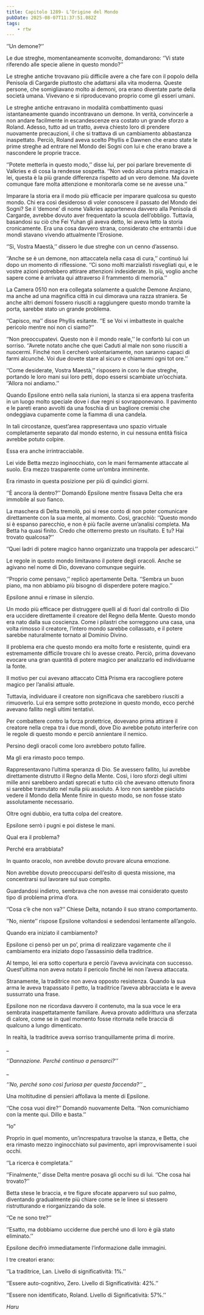 ```yaml
---
title: Capitolo 1289- L’Origine del Mondo
pubDate: 2025-08-07T11:37:51.082Z
tags:
    - rtw
---
```



‘’Un demone?’’


Le due streghe, momentaneamente sconvolte, domandarono: ‘’Vi state riferendo alle specie aliene in questo mondo?’’


Le streghe antiche trovavano più difficile avere a che fare con il popolo della Penisola di Cargarde piuttosto che adattarsi alla vita moderna. Queste persone, che somigliavano molto ai demoni, ora erano diventate parte della società umana. Vivevano e si riproducevano proprio come gli esseri umani.


Le streghe antiche entravano in modalità combattimento quasi istantaneamente quando incontravano un demone. In verità, convincerle a non andare facilmente in escandescenze era costato un grande sforzo a Roland. Adesso, tutto ad un tratto, aveva chiesto loro di prendere nuovamente precauzioni, il che si trattava di un cambiamento abbastanza inaspettato. Perciò, Roland aveva scelto Phyllis e Dawnen che erano state le prime streghe ad entrare nel Mondo dei Sogni con lui e che erano brave a nascondere le proprie tracce.


‘’Potete metterla in questo modo,’’ disse lui, per poi parlare brevemente di Valkries e di cosa la rendesse sospetta. ‘’Non vedo alcuna pietra magica in lei, questa è la più grande differenza rispetto ad un vero demone. Ma dovete comunque fare molta attenzione e monitorarla come se ne avesse una.’’


Imparare la storia era il modo più efficacie per imparare qualcosa su questo mondo. Chi era così desideroso di voler conoscere il passato del Mondo dei Sogni? Se il ‘demone’ di nome Valkries apparteneva davvero alla Penisola di Cargarde, avrebbe dovuto aver frequentato la scuola dell’obbligo. Tuttavia, basandosi su ciò che Fei Yuhan gli aveva detto, lei aveva letto la storia cronicamente. Era una cosa davvero strana, considerato che entrambi i due mondi stavano vivendo attualmente l’Erosione.


‘’Sì, Vostra Maestà,’’ dissero le due streghe con un cenno d’assenso.


‘’Anche se è un demone, non attaccatela nella casa di cura,’’ continuò lui dopo un momento di riflessione. ‘’Ci sono molti marzialisti risvegliati qui, e le vostre azioni potrebbero attirare attenzioni indesiderate. In più, voglio anche sapere come è arrivata qui attraverso il frammento di memoria.’’


La Camera 0510 non era collegata solamente a qualche Demone Anziano, ma anche ad una magnifica città in cui dimorava una razza straniera. Se anche altri demoni fossero riusciti a raggiungere questo mondo tramite la porta, sarebbe stato un grande problema.


‘’Capisco, ma’’ disse Phyllis esitante. ‘’E se Voi vi imbatteste in qualche pericolo mentre noi non ci siamo?’’


‘’Non preoccupatevi. Questo non è il mondo reale,’’ le confortò lui con un sorriso. ‘’Avrete notato anche che quei Caduti al male non sono riusciti a nuocermi. Finché non li cercherò volontariamente, non saranno capaci di farmi alcunché. Voi due dovete stare al sicuro e chiamarmi ogni tot ore.’’


‘’Come desiderate, Vostra Maestà,’’ risposero in coro le due streghe, portando le loro mani sui loro petti, dopo essersi scambiate un’occhiata. ‘’Allora noi andiamo.’’


Quando Epsilone entrò nella sala riunioni, la stanza si era appena trasferita in un luogo molto speciale dove i due regni si sovrapponevano. Il pavimento e le pareti erano avvolti da una foschia di un bagliore cremisi che ondeggiava cupamente come la fiamma di una candela.


In tali circostanze, quest’area rappresentava uno spazio virtuale completamente separato dal mondo esterno, in cui nessuna entità fisica avrebbe potuto colpire.


Essa era anche irrintracciabile.


Lei vide Betta mezzo inginocchiato, con le mani fermamente attaccate al suolo. Era mezzo trasparente come un’ombra imminente.


Era rimasto in questa posizione per più di quindici giorni.


‘’È ancora là dentro?’’ Domandò Epsilone mentre fissava Delta che era immobile al suo fianco.


La maschera di Delta tremolò, poi si rese conto di non poter comunicare direttamente con la sua mente, al momento. Così, gracchiò: ‘’Questo mondo si è espanso parecchio, e non è più facile averne un’analisi completa. Ma Betta ha quasi finito. Credo che otterremo presto un risultato. E tu? Hai trovato qualcosa?’’


‘’Quei ladri di potere magico hanno organizzato una trappola per adescarci.’’


Le regole in questo mondo limitavano il potere degli oracoli. Anche se agivano nel nome di Dio, dovevano comunque seguirle.


‘’Proprio come pensavo,’’ replicò apertamente Delta. ‘’Sembra un buon piano, ma non abbiamo più bisogno di disperdere potere magico.’’


Epsilone annuì e rimase in silenzio.


Un modo più efficace per distruggere quelli al di fuori dal controllo di Dio era uccidere direttamente il creatore del Regno della Mente. Questo mondo era nato dalla sua coscienza. Come i pilastri che sorreggono una casa, una volta rimosso il creatore, l’intero mondo sarebbe collassato, e il potere sarebbe naturalmente tornato al Dominio Divino.


Il problema era che questo mondo era molto forte e resistente, quindi era estremamente difficile trovare chi lo avesse creato. Perciò, prima dovevano evocare una gran quantità di potere magico per analizzarlo ed individuarne la fonte.


Il motivo per cui avevano attaccato Città Prisma era raccogliere potere magico per l’analisi attuale.


Tuttavia, individuare il creatore non significava che sarebbero riusciti a rimuoverlo. Lui era sempre sotto protezione in questo mondo, ecco perché avevano fallito negli ultimi tentativi.


Per combattere contro la forza protettrice, dovevano prima attirare il creatore nella crepa tra i due mondi, dove Dio avrebbe potuto interferire con le regole di questo mondo e perciò annientare il nemico.


Persino degli oracoli come loro avrebbero potuto fallire.


Ma gli era rimasto poco tempo.


Rappresentavano l’ultima speranza di Dio. Se avessero fallito, lui avrebbe direttamente distrutto il Regno della Mente. Così, i loro sforzi degli ultimi mille anni sarebbero andati sprecati e tutto ciò che avevano ottenuto finora si sarebbe tramutato nel nulla più assoluto. A loro non sarebbe piaciuto vedere il Mondo della Mente finire in questo modo, se non fosse stato assolutamente necessario.


Oltre ogni dubbio, era tutta colpa del creatore.


Epsilone serrò i pugni e poi distese le mani.


Qual era il problema?


Perché era arrabbiata?


In quanto oracolo, non avrebbe dovuto provare alcuna emozione.


Non avrebbe dovuto preoccuparsi dell’esito di questa missione, ma concentrarsi sul lavorare sul suo compito.


Guardandosi indietro, sembrava che non avesse mai considerato questo tipo di problema prima d’ora.


‘’Cosa c’è che non va?’’ Chiese Delta, notando il suo strano comportamento.


‘’No, niente’’ rispose Epsilone voltandosi e sedendosi lentamente all’angolo.


Quando era iniziato il cambiamento?


Epsilone ci pensò per un po’, prima di realizzare vagamente che il cambiamento era iniziato dopo l’assassinio della traditrice.


Al tempo, lei era sotto copertura e perciò l’aveva avvicinata con successo. Quest’ultima non aveva notato il pericolo finché lei non l’aveva attaccata.


Stranamente, la traditrice non aveva opposto resistenza. Quando la sua arma le aveva trapassato il petto, la traditrice l’aveva abbracciata e le aveva sussurrato una frase.


Epsilone non ne ricordava davvero il contenuto, ma la sua voce le era sembrata inaspettatamente familiare. Aveva provato addirittura una sferzata di calore, come se in quel momento fosse ritornata nelle braccia di qualcuno a lungo dimenticato.


In realtà, la traditrice aveva sorriso tranquillamente prima di morire.


_


<em>‘’Dannazione. Perché continuo a pensarci?’’</em>


_


<em>‘’No, perché sono così furiosa per questa faccenda?’’ _ </em>


Una moltitudine di pensieri affollava la mente di Epsilone.


‘’Che cosa vuoi dire?’’ Domandò nuovamente Delta. ‘’Non comunichiamo con la mente qui. Dillo e basta.’’


“Io”


Proprio in quel momento, un’increspatura travolse la stanza, e Betta, che era rimasto mezzo inginocchiato sul pavimento, aprì improvvisamente i suoi occhi.


‘’La ricerca è completata.’’


‘’Finalmente,’’ disse Delta mentre posava gli occhi su di lui. ‘’Che cosa hai trovato?’’


Betta stese le braccia, e tre figure sfocate apparvero sul suo palmo, diventando gradualmente più chiare come se le linee si stessero ristrutturando e riorganizzando da sole.


‘’Ce ne sono tre?’’


‘’Esatto, ma dobbiamo ucciderne due perché uno di loro è già stato eliminato.’’


Epsilone decifrò immediatamente l’informazione dalle immagini.


I tre creatori erano:


‘’La traditrice, Lan. Livello di significatività: 1%.’’


‘’Essere auto-cognitivo, Zero. Livello di Significatività: 42%.’’


‘’Essere non identificato, Roland. Livello di Significatività: 57%.’’


<em>Haru</em>
                                


                                



